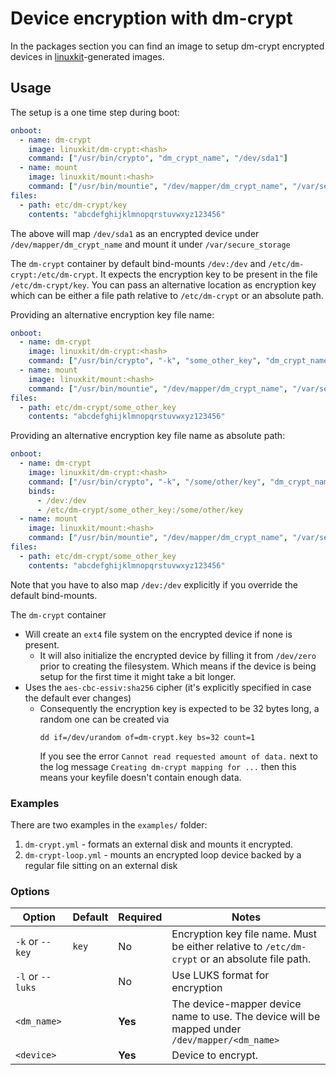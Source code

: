 # Device encryption with dm-crypt

In the packages section you can find an image to setup dm-crypt encrypted devices in [linuxkit](https://github.com/linuxkit/linuxkit)-generated images.

## Usage

The setup is a one time step during boot:

```yaml
onboot:
  - name: dm-crypt
    image: linuxkit/dm-crypt:<hash>
    command: ["/usr/bin/crypto", "dm_crypt_name", "/dev/sda1"]
  - name: mount
    image: linuxkit/mount:<hash>
    command: ["/usr/bin/mountie", "/dev/mapper/dm_crypt_name", "/var/secure_storage"]
files:
  - path: etc/dm-crypt/key
    contents: "abcdefghijklmnopqrstuvwxyz123456"
```

The above will map `/dev/sda1` as an encrypted device under `/dev/mapper/dm_crypt_name` and mount it under `/var/secure_storage`

The `dm-crypt` container by default bind-mounts `/dev:/dev` and `/etc/dm-crypt:/etc/dm-crypt`. It expects the encryption key to be present in the file `/etc/dm-crypt/key`. You can pass an alternative location as encryption key which can be either a file path relative to `/etc/dm-crypt` or an absolute path.

Providing an alternative encryption key file name:

```yaml
onboot:
  - name: dm-crypt
    image: linuxkit/dm-crypt:<hash>
    command: ["/usr/bin/crypto", "-k", "some_other_key", "dm_crypt_name", "/dev/sda1"]
  - name: mount
    image: linuxkit/mount:<hash>
    command: ["/usr/bin/mountie", "/dev/mapper/dm_crypt_name", "/var/secure_storage"]
files:
  - path: etc/dm-crypt/some_other_key
    contents: "abcdefghijklmnopqrstuvwxyz123456"
```

Providing an alternative encryption key file name as absolute path:

```yaml
onboot:
  - name: dm-crypt
    image: linuxkit/dm-crypt:<hash>
    command: ["/usr/bin/crypto", "-k", "/some/other/key", "dm_crypt_name", "/dev/sda1"]
    binds:
      - /dev:/dev
      - /etc/dm-crypt/some_other_key:/some/other/key
  - name: mount
    image: linuxkit/mount:<hash>
    command: ["/usr/bin/mountie", "/dev/mapper/dm_crypt_name", "/var/secure_storage"]
files:
  - path: etc/dm-crypt/some_other_key
    contents: "abcdefghijklmnopqrstuvwxyz123456"
```

Note that you have to also map `/dev:/dev` explicitly if you override the default bind-mounts.

The `dm-crypt` container

* Will create an `ext4` file system on the encrypted device if none is present.
  * It will also initialize the encrypted device by filling it from `/dev/zero` prior to creating the filesystem. Which means if the device is being setup for the first time it might take a bit longer.
* Uses the `aes-cbc-essiv:sha256` cipher (it's explicitly specified in case the default ever changes)
  * Consequently the encryption key is expected to be 32 bytes long, a random one can be created via
    ```shell
    dd if=/dev/urandom of=dm-crypt.key bs=32 count=1
    ```
    If you see the error `Cannot read requested amount of data.` next to the log message `Creating dm-crypt mapping for ...` then this means your keyfile doesn't contain enough data.

### Examples

There are two examples in the `examples/` folder:

1. `dm-crypt.yml` - formats an external disk and mounts it encrypted.
2. `dm-crypt-loop.yml` - mounts an encrypted loop device backed by a regular file sitting on an external disk

### Options

|Option|Default|Required|Notes|
|---|---|---|---|
|`-k` or `--key`|`key`|No|Encryption key file name. Must be either relative to `/etc/dm-crypt` or an absolute file path.|
|`-l` or `--luks`||No|Use LUKS format for encryption|
|`<dm_name>`||**Yes**|The device-mapper device name to use. The device will be mapped under `/dev/mapper/<dm_name>`|
|`<device>`||**Yes**|Device to encrypt.|
